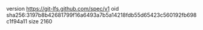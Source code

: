 version https://git-lfs.github.com/spec/v1
oid sha256:3197b8b42681799f16a6493a7b5a14218fdb55d65423c560192fb698c1f94a11
size 2160
